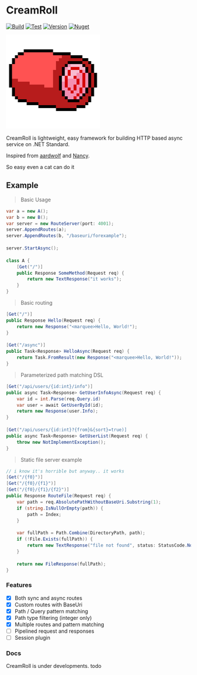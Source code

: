 # CreamRoll

[![Build](https://img.shields.io/appveyor/ci/20chan/CreamRoll/master.svg)](https://ci.appveyor.com/project/20chan/CreamRoll)
[![Test](https://img.shields.io/appveyor/tests/20chan/CreamRoll/master.svg)](https://ci.appveyor.com/project/20chan/CreamRoll)
[![Version](https://img.shields.io/nuget/v/CreamRoll.svg)](https://www.nuget.org/packages/CreamRoll/)
[![Nuget](https://img.shields.io/nuget/dt/CreamRoll.svg)](https://www.nuget.org/packages/CreamRoll/)

![logo](logo.png)

CreamRoll is lightweight, easy framework for building HTTP based async service on .NET Standard.

Inspired from [aardwolf](https://github.com/JamesDunne/aardwolf) and [Nancy](http://nancyfx.org/).

So easy even a cat can do it

## Example

> Basic Usage

```csharp
var a = new A();
var b = new B();
var server = new RouteServer(port: 4001);
server.AppendRoutes(a);
server.AppendRoutes(b, "/baseuri/forexample");

server.StartAsync();

class A {
    [Get("/")]
    public Response SomeMethod(Request req) {
        return new TextResponse("it works");
    }
}
```

> Basic routing

```csharp
[Get("/")]
public Response Hello(Request req) {
	return new Response("<marquee>Hello, World!");
}

[Get("/async")]
public Task<Response> HelloAsync(Request req) {
	return Task.FromResult(new Response("<marquee>Hello, World!"));
}
```

> Parameterized path matching DSL

```csharp
[Get("/api/users/{id:int}/info")]
public async Task<Response> GetUserInfoAsync(Request req) {
    var id = int.Parse(req.Query.id)
	var user = await GetUserById(id);
	return new Response(user.Info);
}

[Get("/api/users/{id:int}?{from}&{sort}=true)]
public async Task<Response> GetUserList(Request req) {
    throw new NotImplementException();
}
```

> Static file server example

```csharp
// i know it's horrible but anyway.. it works
[Get("/{f0}")]
[Get("/{f0}/{f1}")]
[Get("/{f0}/{f1}/{f2}")]
public Response RouteFile(Request req) {
    var path = req.AbsolutePathWithoutBaseUri.Substring(1);
    if (string.IsNullOrEmpty(path)) {
        path = Index;
    }

    var fullPath = Path.Combine(DirectoryPath, path);
    if (!File.Exists(fullPath)) {
        return new TextResponse("file not found", status: StatusCode.NotFound);
    }

    return new FileResponse(fullPath);
}
```

### Features

- [x] Both sync and async routes
- [x] Custom routes with BaseUri
- [x] Path / Query pattern matching
- [x] Path type filtering (integer only)
- [x] Multiple routes and pattern matching
- [ ] Pipelined request and responses
- [ ] Session plugin

### Docs

CreamRoll is under developments.
todo
